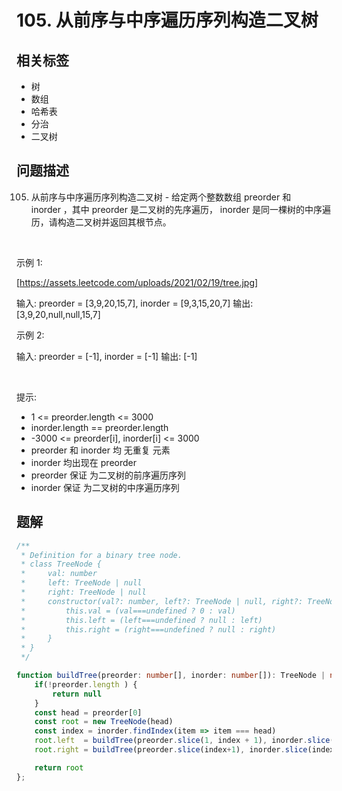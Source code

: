 
# 105. 从前序与中序遍历序列构造二叉树

## 相关标签

- 树
- 数组
- 哈希表
- 分治
- 二叉树

## 问题描述 

105. 从前序与中序遍历序列构造二叉树 - 给定两个整数数组 preorder 和 inorder ，其中 preorder 是二叉树的先序遍历， inorder 是同一棵树的中序遍历，请构造二叉树并返回其根节点。

 

示例 1:

[https://assets.leetcode.com/uploads/2021/02/19/tree.jpg]


输入: preorder = [3,9,20,15,7], inorder = [9,3,15,20,7]
输出: [3,9,20,null,null,15,7]


示例 2:


输入: preorder = [-1], inorder = [-1]
输出: [-1]


 

提示:

 * 1 <= preorder.length <= 3000
 * inorder.length == preorder.length
 * -3000 <= preorder[i], inorder[i] <= 3000
 * preorder 和 inorder 均 无重复 元素
 * inorder 均出现在 preorder
 * preorder 保证 为二叉树的前序遍历序列
 * inorder 保证 为二叉树的中序遍历序列

## 题解


```ts
/**
 * Definition for a binary tree node.
 * class TreeNode {
 *     val: number
 *     left: TreeNode | null
 *     right: TreeNode | null
 *     constructor(val?: number, left?: TreeNode | null, right?: TreeNode | null) {
 *         this.val = (val===undefined ? 0 : val)
 *         this.left = (left===undefined ? null : left)
 *         this.right = (right===undefined ? null : right)
 *     }
 * }
 */

function buildTree(preorder: number[], inorder: number[]): TreeNode | null {
    if(!preorder.length ) {
        return null
    }
    const head = preorder[0]
    const root = new TreeNode(head)
    const index = inorder.findIndex(item => item === head)
    root.left  = buildTree(preorder.slice(1, index + 1), inorder.slice(0, index))
    root.right = buildTree(preorder.slice(index+1), inorder.slice(index + 1))

    return root
};
````